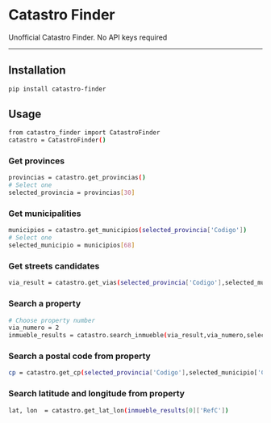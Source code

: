 # Catastro Finder

Unofficial Catastro Finder. No API keys required

---

## Installation

```bash
pip install catastro-finder
```

## Usage

```bash
from catastro_finder import CatastroFinder
catastro = CatastroFinder()
```

### Get provinces

```bash
provincias = catastro.get_provincias()
# Select one
selected_provincia = provincias[30]
```

### Get municipalities

```bash
municipios = catastro.get_municipios(selected_provincia['Codigo'])
# Select one
selected_municipio = municipios[68]
```

### Get streets candidates

```bash
via_result = catastro.get_vias(selected_provincia['Codigo'],selected_municipio['Codigo'],"JACINTO")[0]
```

### Search a property

```bash
# Choose property number
via_numero = 2
inmueble_results = catastro.search_inmueble(via_result,via_numero,selected_provincia,selected_municipio)
```

### Search a postal code from property

```bash
cp = catastro.get_cp(selected_provincia['Codigo'],selected_municipio['Codigo'],inmueble_results[0]['RefC'])
```

### Search latitude and longitude from property

```bash
lat, lon  = catastro.get_lat_lon(inmueble_results[0]['RefC'])
```
